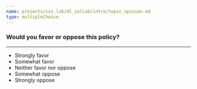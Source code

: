 ```yaml
---
name: projects/css_lab/dl_collab/intro/topic_opinion.md
type: multipleChoice
---
```


### Would you favor or oppose this policy?

---

- Strongly favor
- Somewhat favor
- Neither favor nor oppose
- Somewhat oppose
- Strongly oppose
